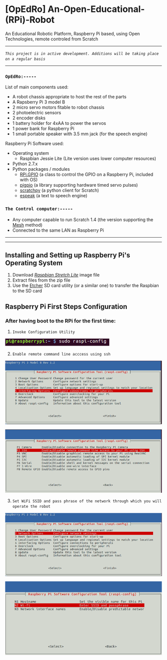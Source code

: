 # [OpEdRo] An-Open-Educational-(RPi)-Robot
An Educational Robotic Platform, Raspberry Pi based, using Open Technologies, remote controled from Scratch

***
*`This project is in active development. Additions will be taking place on a regular basis`*
***
### `OpEdRo:-----`
List of main components used:
  * A robot chassis appropriate to host the rest of the parts
  * A Rapsberry Pi 3 model B
  * 2 micro servo motors fitable to robot chassis
  * 2 photoelectric sensors
  * 2 encoder disks
  * 1 battery holder for 4xAA to power the servos
  * 1 power bank for Raspberry Pi
  * 1 small portable speaker with 3.5 mm jack (for the speech engine)
  
  
Raspberry Pi Software used: 

  * Operating system
    * Raspbian Jessie Lite (Lite version uses lower computer resources)
  * Python 2.7.x
  * Python packages / modules
    * [RPi.GPIO](https://sourceforge.net/p/raspberry-gpio-python/wiki/Home/ "RPi.GPIO Wiki") (a class to control the GPIO on a Raspberry Pi, included with OS)
    * [pigpio](http://abyz.me.uk/rpi/pigpio/index.html "The pigpio Documentation") (a library supporting hardware timed servo pulses)
    * [scratchpy](https://github.com/pilliq/scratchpy) (a python client for Scratch)
    * [espeak](http://espeak.sourceforge.net/ "espeak Documentation") (a text to speech engine)
  
### `The Control computer:-----`
  * Any computer capable to run Scratch 1.4 (the version supporting the [Mesh](https://en.scratch-wiki.info/wiki/Mesh) method)
  * Connected to the same LAN as Raspberry Pi

***
***
## Installing and Setting up Raspberry Pi's Operating System
  1. Download [*Raspbian Stretch Lite*](https://www.raspberrypi.org/downloads/raspbian/) image file
  2. Extract files from the zip file
  3. Use the [Etcher](https://etcher.io/) SD card utility (or a similar one) to transfer the Raspbian to the SD card

## Raspberry Pi First Steps Configuration
### After having boot to the RPi for the first time:
  1. `Invoke Configuration Utility`

![Step 1](/docs/images/1.png)

  2. `Enable remote command line acccess using ssh`

![Step 2](/docs/images/2.png)

![Step 3](/docs/images/3.png)

  3. `Set WiFi SSID and pass phrase of the network through which you will operate the robot`

![Step 4](/docs/images/4.png)


![Step 6](/docs/images/6.png)
